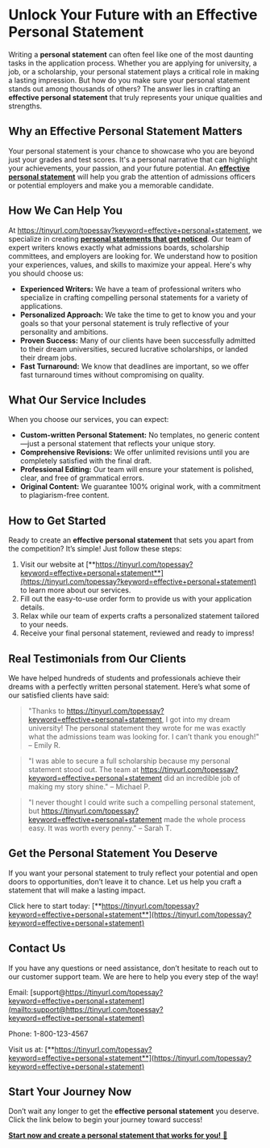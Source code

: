 # Unlock Your Future with an Effective Personal Statement

Writing a **personal statement** can often feel like one of the most daunting tasks in the application process. Whether you are applying for university, a job, or a scholarship, your personal statement plays a critical role in making a lasting impression. But how do you make sure your personal statement stands out among thousands of others? The answer lies in crafting an **effective personal statement** that truly represents your unique qualities and strengths.

## Why an Effective Personal Statement Matters

Your personal statement is your chance to showcase who you are beyond just your grades and test scores. It's a personal narrative that can highlight your achievements, your passion, and your future potential. An [**effective personal statement**](https://tinyurl.com/topessay?keyword=effective+personal+statement) will help you grab the attention of admissions officers or potential employers and make you a memorable candidate.

## How We Can Help You

At https://tinyurl.com/topessay?keyword=effective+personal+statement, we specialize in creating [**personal statements that get noticed**](https://tinyurl.com/topessay?keyword=effective+personal+statement). Our team of expert writers knows exactly what admissions boards, scholarship committees, and employers are looking for. We understand how to position your experiences, values, and skills to maximize your appeal. Here's why you should choose us:

- **Experienced Writers:** We have a team of professional writers who specialize in crafting compelling personal statements for a variety of applications.
- **Personalized Approach:** We take the time to get to know you and your goals so that your personal statement is truly reflective of your personality and ambitions.
- **Proven Success:** Many of our clients have been successfully admitted to their dream universities, secured lucrative scholarships, or landed their dream jobs.
- **Fast Turnaround:** We know that deadlines are important, so we offer fast turnaround times without compromising on quality.

## What Our Service Includes

When you choose our services, you can expect:

- **Custom-written Personal Statement:** No templates, no generic content—just a personal statement that reflects your unique story.
- **Comprehensive Revisions:** We offer unlimited revisions until you are completely satisfied with the final draft.
- **Professional Editing:** Our team will ensure your statement is polished, clear, and free of grammatical errors.
- **Original Content:** We guarantee 100% original work, with a commitment to plagiarism-free content.

## How to Get Started

Ready to create an **effective personal statement** that sets you apart from the competition? It’s simple! Just follow these steps:

1. Visit our website at [**https://tinyurl.com/topessay?keyword=effective+personal+statement**](https://tinyurl.com/topessay?keyword=effective+personal+statement) to learn more about our services.
2. Fill out the easy-to-use order form to provide us with your application details.
3. Relax while our team of experts crafts a personalized statement tailored to your needs.
4. Receive your final personal statement, reviewed and ready to impress!

## Real Testimonials from Our Clients

We have helped hundreds of students and professionals achieve their dreams with a perfectly written personal statement. Here’s what some of our satisfied clients have said:

> "Thanks to https://tinyurl.com/topessay?keyword=effective+personal+statement, I got into my dream university! The personal statement they wrote for me was exactly what the admissions team was looking for. I can’t thank you enough!" – Emily R.

> "I was able to secure a full scholarship because my personal statement stood out. The team at https://tinyurl.com/topessay?keyword=effective+personal+statement did an incredible job of making my story shine." – Michael P.

> "I never thought I could write such a compelling personal statement, but https://tinyurl.com/topessay?keyword=effective+personal+statement made the whole process easy. It was worth every penny." – Sarah T.

## Get the Personal Statement You Deserve

If you want your personal statement to truly reflect your potential and open doors to opportunities, don’t leave it to chance. Let us help you craft a statement that will make a lasting impact.

Click here to start today: [**https://tinyurl.com/topessay?keyword=effective+personal+statement**](https://tinyurl.com/topessay?keyword=effective+personal+statement)

## Contact Us

If you have any questions or need assistance, don’t hesitate to reach out to our customer support team. We are here to help you every step of the way!

Email: [support@https://tinyurl.com/topessay?keyword=effective+personal+statement](mailto:support@https://tinyurl.com/topessay?keyword=effective+personal+statement)

Phone: 1-800-123-4567

Visit us at: [**https://tinyurl.com/topessay?keyword=effective+personal+statement**](https://tinyurl.com/topessay?keyword=effective+personal+statement)

## Start Your Journey Now

Don’t wait any longer to get the **effective personal statement** you deserve. Click the link below to begin your journey toward success!

[**Start now and create a personal statement that works for you!** 🚀](https://tinyurl.com/topessay?keyword=effective+personal+statement)
